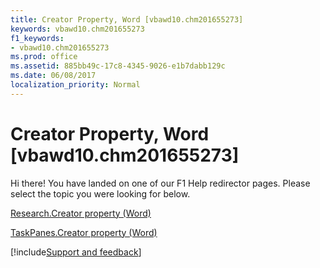 ```yaml
---
title: Creator Property, Word [vbawd10.chm201655273]
keywords: vbawd10.chm201655273
f1_keywords:
- vbawd10.chm201655273
ms.prod: office
ms.assetid: 885bb49c-17c8-4345-9026-e1b7dabb129c
ms.date: 06/08/2017
localization_priority: Normal
---
```



# Creator Property, Word [vbawd10.chm201655273]

Hi there! You have landed on one of our F1 Help redirector pages. Please select the topic you were looking for below.

[Research.Creator property (Word)](https://msdn.microsoft.com/library/5947e75d-97b3-0d6a-9241-1843ab76c635%28Office.15%29.aspx)

[TaskPanes.Creator property (Word)](https://msdn.microsoft.com/library/e94b0c6c-90a6-e221-2d56-966a197056bf%28Office.15%29.aspx)

[!include[Support and feedback](~/includes/feedback-boilerplate.md)]